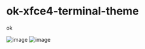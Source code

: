 # ok-xfce4-terminal-theme
ok

![image](https://significantsmell54-project.000webhostapp.com/assets/ok/Screenshot_2022-04-05_11-28-16.png)
![image](https://significantsmell54-project.000webhostapp.com/assets/ok/Screenshot_2022-04-05_11-38-16.png)

